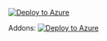 [![Deploy to Azure](http://azuredeploy.net/deploybutton.png)](https://portal.azure.com/#create/Microsoft.Template/uri/https%3A%2F%2Fraw.githubusercontent.com%2Fkarataliu%2Fazure-template-jenkins-agent-node%2Fmaster%2Fazuredeploy.json)

Addons:
[![Deploy to Azure](http://azuredeploy.net/deploybutton.png)](https://portal.azure.com/#create/Microsoft.Template/uri/https%3A%2F%2Fraw.githubusercontent.com%2Fkarataliu%2Fazure-template-jenkins-agent-node%2Fmaster%2Faddons.json)
